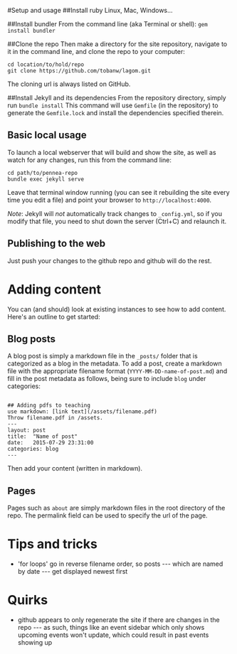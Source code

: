 #Setup and usage
##Install ruby
Linux, Mac, Windows...

##Install bundler
From the command line (aka Terminal or shell):
```gem install bundler```

##Clone the repo
Then make a directory for the site repository, navigate to it in the command line, and clone the repo to your computer:
```
cd location/to/hold/repo
git clone https://github.com/tobanw/lagom.git
```
The cloning url is always listed on GitHub.

##Install Jekyll and its dependencies
From the repository directory, simply run
```bundle install```
This command will use `Gemfile` (in the repository) to generate the `Gemfile.lock` and install the dependencies specified therein.

## Basic local usage
To launch a local webserver that will build and show the site, as well as watch for any changes, run this from the command line:
```
cd path/to/pennea-repo
bundle exec jekyll serve
```
Leave that terminal window running (you can see it rebuilding the site every time you edit a file) and point your browser to `http://localhost:4000`.

*Note*: Jekyll will _not_ automatically track changes to `_config.yml`, so if you modify that file, you need to shut down the server (Ctrl+C) and relaunch it.

## Publishing to the web
Just push your changes to the github repo and github will do the rest.

# Adding content
You can (and should) look at existing instances to see how to add content. Here's an outline to get started:

## Blog posts
A blog post is simply a markdown file in the `_posts/` folder that is categorized as a blog in the metadata. To add a post, create a markdown file with the appropriate filename format (`YYYY-MM-DD-name-of-post.md`) and fill in the post metadata as follows, being sure to include `blog` under categories:
```

## Adding pdfs to teaching
use markdown: [link text](/assets/filename.pdf)
Throw filename.pdf in /assets.
---
layout: post
title:  "Name of post"
date:   2015-07-29 23:31:00
categories: blog
---
```
Then add your content (written in markdown).

## Pages
Pages such as `about` are simply markdown files in the root directory of the repo. The permalink field can be used to specify the url of the page.

# Tips and tricks

- 'for loops' go in reverse filename order, so posts --- which are named by date --- get displayed newest first

# Quirks

- github appears to only regenerate the site if there are changes in the repo --- as such, things like an event sidebar which only shows upcoming events won't update, which could result in past events showing up
